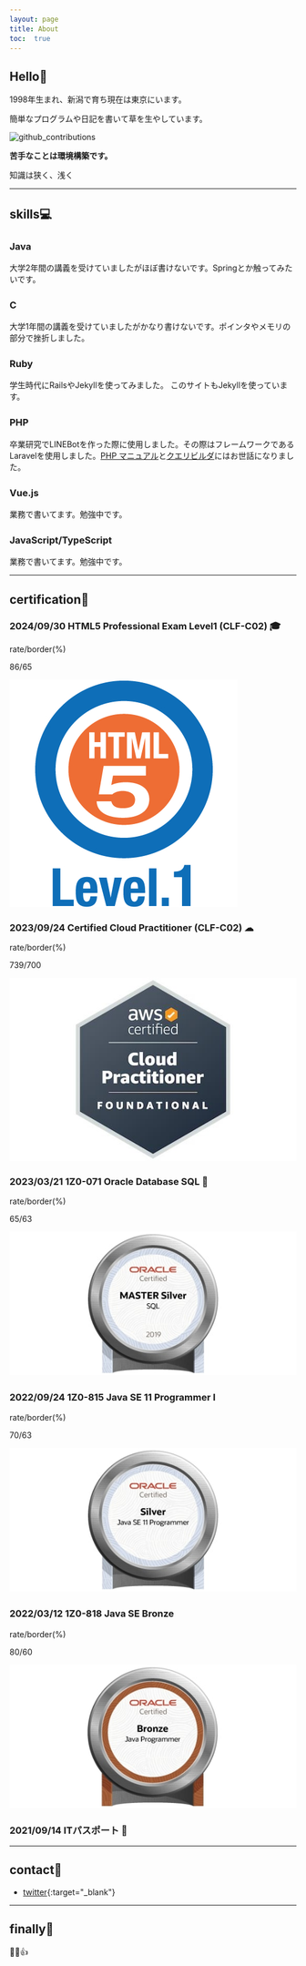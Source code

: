 ```yaml
---
layout: page
title: About
toc:  true
---
```


## Hello👋

1998年生まれ、新潟で育ち現在は東京にいます。

簡単なプログラムや日記を書いて草を生やしています。

![github_contributions](https://github-profile-summary-cards.vercel.app/api/cards/profile-details?username=taku0622&theme=nord_dark)

**苦手なことは環境構築です。**

知識は狭く、浅く

***

##  skills💻

### Java　<i class="fab fa-java" style="font-size:1.2em;"></i>

大学2年間の講義を受けていましたがほぼ書けないです。Springとか触ってみたいです。

### C　<i class="fas fa-copyright" style="font-size:1.2em;"></i>

大学1年間の講義を受けていましたがかなり書けないです。ポインタやメモリの部分で挫折しました。

### Ruby　<i class="fas fa-gem" style="font-size:1.0em;"></i>

学生時代にRailsやJekyllを使ってみました。
このサイトもJekyllを使っています。

### PHP　<i class="fab fa-php" style="font-size:1.2em;"></i>

卒業研究でLINEBotを作った際に使用しました。その際はフレームワークであるLaravelを使用しました。[PHP マニュアル](https://www.php.net/manual/ja/index.php)と[クエリビルダ](https://readouble.com/laravel/8.x/ja/queries.html)にはお世話になりました。

### Vue.js　<i class="fab fa-vuejs" style="font-size:1.2em;"></i>

業務で書いてます。勉強中です。

### JavaScript/TypeScript　<i class="fab fa-js" style="font-size:1.2em;"></i>

業務で書いてます。勉強中です。

***


##  certification🧪

### 2024/09/30 HTML5 Professional Exam Level1 (CLF-C02) 🎓

rate/border(%)

86/65

![HTML5Level1](./certification/HTML5ProfessionalLevel1.jpg)

### 2023/09/24 Certified Cloud Practitioner (CLF-C02) ☁

rate/border(%)

739/700

![AWSCCP](./certification/AWSCCP.jpg)

### 2023/03/21 1Z0-071 Oracle Database SQL 💾

rate/border(%)

65/63

![SQLSilver](./certification/SQLSilver.jpg)

### 2022/09/24 1Z0-815 Java SE 11 Programmer I <i class="fab fa-java" style="font-size:1.2em;"></i>

rate/border(%)

70/63

![JavaSilver](./certification/JavaSilver.jpg)

### 2022/03/12 1Z0-818 Java SE Bronze <i class="fab fa-java" style="font-size:1.2em;"></i>

rate/border(%)

80/60

![JavaBronze](./certification/JavaBronze.jpg)

### 2021/09/14 ITパスポート 💾


***

## contact🤝

- [twitter](https://twitter.com/creepy_cats){:target="_blank"}

***

## finally🐉

👋😎👍

